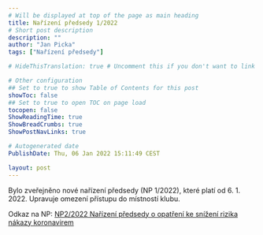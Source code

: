 ```yaml
---
# Will be displayed at top of the page as main heading
title: Nařízení předsedy 1/2022
# Short post description
description: ""
author: "Jan Picka"
tags: ["Nařízení předsedy"]

# HideThisTranslation: true # Uncomment this if you don't want to link this translation of page in translations

# Other configuration
## Set to true to show Table of Contents for this post
showToc: false
## Set to true to open TOC on page load
tocopen: false
ShowReadingTime: true
ShowBreadCrumbs: true
ShowPostNavLinks: true

# Autogenerated date
PublishDate: Thu, 06 Jan 2022 15:11:49 CEST

layout: post
---
```


Bylo zveřejněno nové nařízení předsedy (NP 1/2022), které platí od 6. 1. 2022. Upravuje omezení přístupu do místností klubu.

Odkaz na NP: [NP2/2022 Nařízení předsedy o opatření ke snížení rizika nákazy koronavirem](https://wiki.pod.cvut.cz/_media/legislativa/narizeni-predsedy-np-1-2022..pdf)
